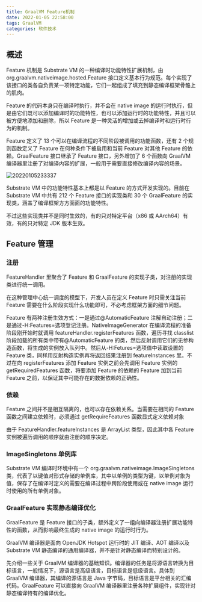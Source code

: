 ```yaml
---
title: GraalVM Feature机制
date: 2022-01-05 22:58:00
tags: GraalVM
categories: 软件技术
---
```


## 概述

Feature 机制是 Substrate VM 的一种编译时功能特性扩展机制，由 org.graalvm.nativeimage.hosted.Feature 接口定义基本行为规范。每个实现了该接口的类各自负责某一项特定功能，它们一起组成了填充到静态编译框架骨骼上的肌肉。

Feature 的代码本身只在编译时执行，并不会在 native image 的运行时执行，但是由它们既可以添加编译时的功能特性，也可以添加运行时的功能特性，并且可以被方便地添加和删除，所以 Feature 是一种灵活的增加或去掉编译时和运行时行为的机制。

Feature 定义了 13 个可以在编译流程的不同阶段被调用的功能函数，还有 2 个规则函数定义了 Feature 在何种条件下被启用和当前 Feature 对其他 Feature 的依赖。GraalFeature 接口继承了 Feature 接口，另外增加了 6 个函数向 GraalVM 编译器里注册了对编译内容的扩展，一般用于需要直接修改编译内容的场景。

![20220105233337](https://gcore.jsdelivr.net/gh/Nayacco/cdn@master/blog/20220105233337.png)

Substrate VM 中的功能特性基本上都是以 Feature 的方式开发实现的。目前在 Substrate VM 中共有 212 个 Feature 接口的实现类和 30 个 GraalFeature 的实现类，涵盖了编译框架方方面面的功能特性。

不过这些实现类并不是同时生效的，有的只对特定平台（x86 或 AArch64）有效，有的只对特定 JDK 版本生效。

## Feature 管理

### 注册

FeatureHandler 里聚合了 Feature 和 GraalFeature 的实现子类，对注册的实现类进行统一调用。

在这种管理中心统一调度的模型下，开发人员在定义 Feature 时只需关注当前 Feature 需要在什么阶段实现什么功能即可，不必考虑框架方面的细节问题。

Feature 有两种注册生效方式：一是通过@AutomaticFeature 注解自动注册；二是通过-H:Features=选项登记注册。NativeImageGenerator 在编译流程的准备阶段刚开始时就调用 featureHandler.registerFeatures 函数，遍历寻找 classlist 阶段加载的所有类中带有@AutomaticFeature 的类，然后反射调用它们的无参构造函数，将生成的实例放入队列中。然后从-H:Fetures=选项值中读取设置的 Feature 类，同样用反射构造实例再将返回结果注册到 featureInstances 里。不过在向 registerFeatures 添加 Feature 实例之前会先调用 Feature 实例的 getRequiredFeatures 函数，将要添加 Feature 的依赖的 Feature 加到当前 Feature 之前，以保证其中可能存在的数据依赖的正确性。

### 依赖

Feature 之间并不是相互隔离的，也可以存在依赖关系。当需要在相同的 Feature 函数之间建立依赖时，必须通过 getRequireFeatures 函数显式定义依赖对象

由于 FeatureHandler.featureInstances 是 ArrayList 类型，因此其中各 Feature 实例被遍历调用的顺序就由注册的顺序决定。

### ImageSingletons 单例库

Substrate VM 编译时环境中有一个 org.graalvm.nativeimage.ImageSingletons 类，代表了以键值对形式存储的单例库，其中以单例的类型为键，以单例对象为值，保存了在编译时定义的需要在编译过程中跨阶段使用或在 native image 运行时使用的所有单例对象。

### GraalFeature 实现静态编译优化

GraalFeature 是 Feature 接口的子类，额外定义了一组向编译器注册扩展功能特性的函数，从而影响最终生成的 native image 的运行时行为。

GraalVM 编译器是面向 OpenJDK Hotspot 运行时的 JIT 编译、AOT 编译以及 Substrate VM 静态编译的通用编译器，并不是针对静态编译而特别设计的。

先介绍一些关于 GraalVM 编译器的基础知识。编译器的任务是将源语言转换为目标语言，一般情况下，源语言是高级语言，目标语言是低级语言。具体到 GraalVM 编译器，其编译的源语言是 Java 字节码，目标语言是平台相关的汇编代码。GraalFeature 可以直接向 GraalVM 编译器里注册各种扩展组件，实现针对静态编译特有的编译优化。

